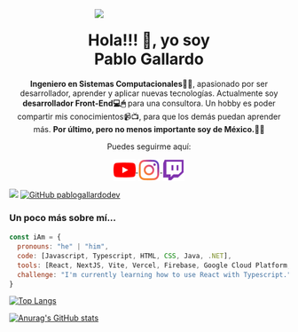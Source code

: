 <img align="right" width="350" src="https://user-images.githubusercontent.com/38090176/176254739-9b06d30d-082c-4325-be19-30acc647b4a3.png" />
<p align="center">
	<h1 align="center">Hola!!! 👋, yo soy </br>Pablo Gallardo </h1>
</p>
<p align="center"><strong>Ingeniero en Sistemas Computacionales👨‍🎓</strong>, apasionado por ser desarrollador, aprender y aplicar nuevas tecnologías. Actualmente soy <strong>desarrollador Front-End💻🖱</strong> para una consultora. Un hobby es poder compartir mis conocimientos📹📺, para que los demás puedan aprender más. <strong>Por último, pero no menos importante soy de México.🌮🌮</strong></p>
<p align="center">Puedes seguirme aquí:</p>
<p align="center">
	<a href="https://www.youtube.com/channel/UCS-YoU7f8PztGHBd4OD9RSw">
		<img align="center" src="icons/youtube.png" height="40px" width="40px" />
	</a>
	<a href="https://www.instagram.com/pablogallardo.dev">
		<img align="center" src="icons/instagram.png" height="40px" width="40px" />
	</a>
	<a href="https://www.twitch.tv/pablogallardodev">
		<img align="center" src="icons/twitch.png" height="40px" width="40px" />
	</a>
</p>

![](https://visitor-badge.glitch.me/badge?page_id=pablogallardodev.pablogallardodev) [![GitHub pablogallardodev](https://img.shields.io/github/followers/pablogallardodev?label=follow&style=social)](https://github.com/pablogallardodev)

### Un poco más sobre mí...  

```javascript
const iAm = {
  pronouns: "he" | "him",
  code: [Javascript, Typescript, HTML, CSS, Java, .NET],
  tools: [React, NextJS, Vite, Vercel, Firebase, Google Cloud Platform, Node, Styled-Components],
  challenge: "I'm currently learning how to use React with Typescript."
}
```

[![Top Langs](https://github-readme-stats.vercel.app/api/top-langs/?username=pablogallardodev&layout=compact)](https://github.com/anuraghazra/github-readme-stats)

[![Anurag's GitHub stats](https://github-readme-stats.vercel.app/api?username=pablogallardodev&show_icons=true)](https://github.com/anuraghazra/github-readme-stats)
